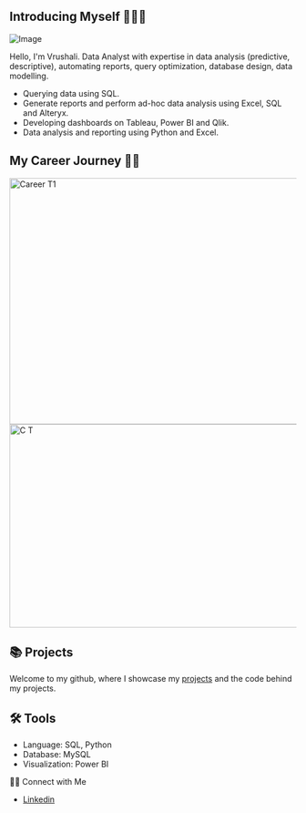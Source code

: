 ## Introducing Myself 🙋🏻‍♀️
![Image](https://github.com/user-attachments/assets/9c4e6939-0634-43a7-bfb7-e6d88e109ccb)

Hello, I'm Vrushali. Data Analyst with expertise in data analysis (predictive, descriptive), automating reports, query optimization, database design, data modelling.

 - Querying data using SQL.
 - Generate reports and perform ad-hoc data analysis using Excel, SQL and Alteryx. 
 - Developing dashboards on Tableau, Power BI and Qlik.
 - Data analysis and reporting using Python and Excel.

## My Career Journey 👩‍💻

<img width="742" height="432" alt="Career T1" src="https://github.com/user-attachments/assets/1a358a48-3edb-42d0-9b2d-49a48f136e23" />
<img width="669" height="357" alt="C T" src="https://github.com/user-attachments/assets/df34cbcc-423c-4f9f-9df0-ae8e79bdca87" />

## 📚 Projects
Welcome to my github, where I showcase my [projects](https://github.com/vrushaliparate/Portfolio-Guide/blob/main/README.md) and the code behind my projects.

## 🛠️ Tools
 - Language: SQL, Python
 - Database: MySQL
 - Visualization: Power BI

👋🏻 Connect with Me
 - [Linkedin](https://www.linkedin.com/in/vrushaliparate)

